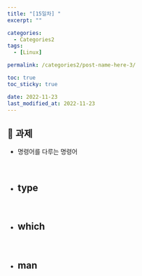 ```yaml
---
title: "[15일차] "
excerpt: ""

categories:
  - Categories2
tags:
  - [Linux]

permalink: /categories2/post-name-here-3/

toc: true
toc_sticky: true

date: 2022-11-23
last_modified_at: 2022-11-23
---
```


## 🦥 과제

* 명령어를 다루는 명령어
<br>

* type
  - 
<br>

* which
  -   
<br>

* man
  - 
